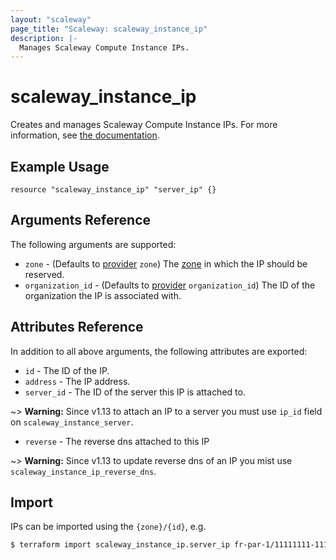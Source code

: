 ```yaml
---
layout: "scaleway"
page_title: "Scaleway: scaleway_instance_ip"
description: |-
  Manages Scaleway Compute Instance IPs.
---
```


# scaleway_instance_ip

Creates and manages Scaleway Compute Instance IPs. For more information, see [the documentation](https://developers.scaleway.com/en/products/instance/api/#ips-268151).

## Example Usage

```hcl
resource "scaleway_instance_ip" "server_ip" {}
```

## Arguments Reference

The following arguments are supported:

- `zone` - (Defaults to [provider](../index.html#zone) `zone`) The [zone](../guides/regions_and_zones.html#zones) in which the IP should be reserved.
- `organization_id` - (Defaults to [provider](../index.html#organization_id) `organization_id`) The ID of the organization the IP is associated with.

## Attributes Reference

In addition to all above arguments, the following attributes are exported:

- `id` - The ID of the IP.
- `address` - The IP address.
- `server_id` - The ID of the server this IP is attached to.

~> **Warning:** Since v1.13 to attach an IP to a server you must use `ip_id` field on `scaleway_instance_server`.

- `reverse` - The reverse dns attached to this IP

~> **Warning:** Since v1.13 to update reverse dns of an IP you mist use `scaleway_instance_ip_reverse_dns`.

## Import

IPs can be imported using the `{zone}/{id}`, e.g.

```bash
$ terraform import scaleway_instance_ip.server_ip fr-par-1/11111111-1111-1111-1111-111111111111
```

